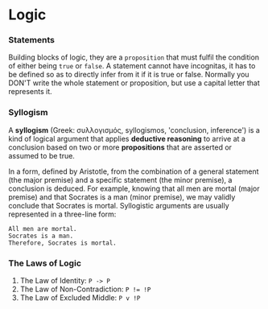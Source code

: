 # Logic

### Statements
Building blocks of logic, they are a `proposition` that must fulfil the condition of either being `true` or `false`. A statement cannot have incognitas, it has to be defined so as to directly infer from it if it is true or false. Normally you DON'T write the whole statement or proposition, but use a capital letter that represents it.

### Syllogism
A **syllogism** (Greek: συλλογισμός, syllogismos, 'conclusion, inference') is a kind of logical argument that applies **deductive reasoning** to arrive at a conclusion based on two or more **propositions** that are asserted or assumed to be true.

In a form, defined by Aristotle, from the combination of a general statement (the major premise) and a specific statement (the minor premise), a conclusion is deduced. For example, knowing that all men are mortal (major premise) and that Socrates is a man (minor premise), we may validly conclude that Socrates is mortal. Syllogistic arguments are usually represented in a three-line form:

    All men are mortal.
    Socrates is a man.
    Therefore, Socrates is mortal.

### The Laws of Logic
1. The Law of Identity: `P -> P`
1. The Law of Non-Contradiction: `P != !P`
1. The Law of Excluded Middle: `P v !P`